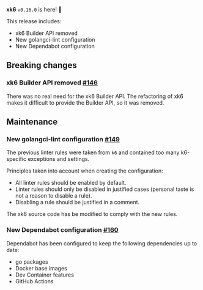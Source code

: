 **xk6** `v0.16.0` is here! 🎉
 
This release includes:
- xk6 Builder API removed
- New golangci-lint configuration
- New Dependabot configuration

## Breaking changes

### xk6 Builder API removed [#146](https://github.com/grafana/xk6/issues/146)

There was no real need for the xk6 Builder API. The refactoring of xk6 makes it difficult to provide the Builder API, so it was removed.

## Maintenance

### New golangci-lint configuration [#149](https://github.com/grafana/xk6/issues/149)

The previous linter rules were taken from `k6` and contained too many k6-specific exceptions and settings.

Principles taken into account when creating the configuration:
- All linter rules should be enabled by default.
- Linter rules should only be disabled in justified cases (personal taste is not a reason to disable a rule).
- Disabling a rule should be justified in a comment.

The xk6 source code has be modified to comply with the new rules.

### New Dependabot configuration [#160](https://github.com/grafana/xk6/issues/160)

Dependabot has been configured to keep the following dependencies up to date:
- go packages
- Docker base images
- Dev Container features
- GitHub Actions
